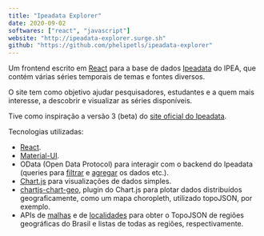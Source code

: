```yaml
---
title: "Ipeadata Explorer"
date: 2020-09-02
softwares: ["react", "javascript"]
website: "http://ipeadata-explorer.surge.sh"
github: "https://github.com/phelipetls/ipeadata-explorer"
---
```


Um frontend escrito em [React](https://reactjs.org/docs/getting-started.html)
para a base de dados [Ipeadata](http://ipeadata.gov.br/api/) do IPEA, que
contém várias séries temporais de temas e fontes diversos.

<!--more-->

O site tem como objetivo ajudar pesquisadores, estudantes e a quem mais
interesse, a descobrir e visualizar as séries disponíveis.

Tive como inspiração a versão 3 (beta) do [site oficial do
Ipeadata](http://ipeadata.gov.br/beta3/).

Tecnologias utilizadas:

- [React](https://reactjs.org/).
- [Material-UI](https://material-ui.com/).
- OData (Open Data Protocol) para interagir com o backend do Ipeadata (queries
  para [filtrar](odata-url-conventions) e [agregar](odata-aggregation) os dados
  etc.).
- [Chart.js](https://chartjs.org/) para visualizações de dados simples.
- [chartjs-chart-geo](https://github.com/sgratzl/chartjs-chart-geo), plugin do
  Chart.js para plotar dados distribuídos geograficamente, como um mapa
  choropleth, utilizado topoJSON, por exemplo.
- APIs de [malhas](https://servicodados.ibge.gov.br/api/docs/malhas?versao=2) e
  de
  [localidades](https://servicodados.ibge.gov.br/api/docs/localidades?versao=1)
  para obter o TopoJSON de regiões geográficas do Brasil e listas de todas as
  regiões, respectivamente.
